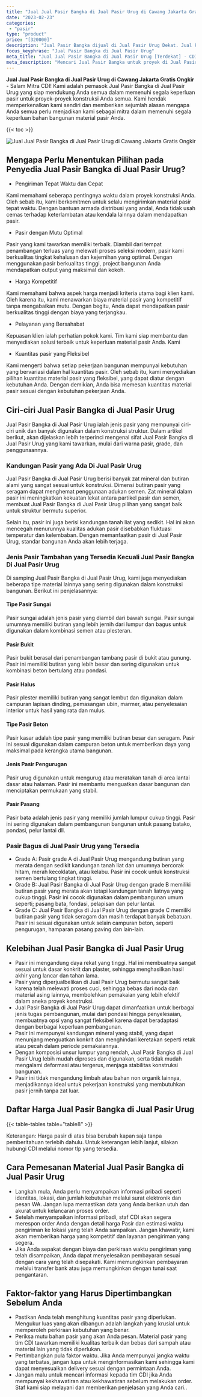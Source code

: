 ```yaml
---
title: "Jual Jual Pasir Bangka di Jual Pasir Urug di Cawang Jakarta Gratis Ongkir"
date: "2023-02-23"
categories:
 - "pasir"
type: "product"
price: "[320000]"
description: "Jual Pasir Bangka dijual di Jual Pasir Urug Dekat. Jual Pasir Bangka ini sering digunakan dalam proyek konstruksi sebagai bahan campuran yang berkualitas dan halus. Kontak kami untuk mendapatkan informasi lebih lanjut."
focus_keyphrase: "Jual Pasir Bangka di Jual Pasir Urug"
meta_title: "Jual Jual Pasir Bangka di Jual Pasir Urug [Terdekat] - CDI"
meta_description: "Mencari Jual Pasir Bangka untuk proyek di Jual Pasir Urug? Kami memiliki Jual Pasir Bangka berkualitas untuk bahan campuran. Raih penawaran terbaik sekarang."
---
```


**Jual Jual Pasir Bangka di Jual Pasir Urug di Cawang Jakarta Gratis Ongkir** - Salam Mitra CDI! Kami adalah pemasok Jual Pasir Bangka di Jual Pasir Urug yang siap mendukung Anda semua dalam memenuhi segala keperluan pasir untuk proyek-proyek konstruksi Anda semua. Kami hendak memperkenalkan kami sendiri dan memberikan sejumlah alasan mengapa Anda semua perlu menjadikan kami sebagai mitra dalam memenuhi segala keperluan bahan bangunan material pasir Anda.

{{< toc >}}

![Jual Jual Pasir Bangka di Jual Pasir Urug di Cawang Jakarta Gratis Ongkir](/images/pasir/pasir-bangunan-27.jpg)

## Mengapa Perlu Menentukan Pilihan pada Penyedia Jual Pasir Bangka di Jual Pasir Urug?

*   Pengiriman Tepat Waktu dan Cepat

Kami memahami seberapa pentingnya waktu dalam proyek konstruksi Anda. Oleh sebab itu, kami berkomitmen untuk selalu mengirimkan material pasir tepat waktu. Dengan bantuan armada distribusi yang andal, Anda tidak usah cemas terhadap keterlambatan atau kendala lainnya dalam mendapatkan pasir.
*   Pasir dengan Mutu Optimal

Pasir yang kami tawarkan memiliki terbaik. Diambil dari tempat penambangan terluas yang melewati proses seleksi modern, pasir kami berkualitas tingkat kehalusan dan kejernihan yang optimal. Dengan menggunakan pasir berkualitas tinggi, project bangunan Anda mendapatkan output yang maksimal dan kokoh.
*   Harga Kompetitif

Kami memahami bahwa aspek harga menjadi kriteria utama bagi klien kami. Oleh karena itu, kami menawarkan biaya material pasir yang kompetitif tanpa mengabaikan mutu. Dengan begitu, Anda dapat mendapatkan pasir berkualitas tinggi dengan biaya yang terjangkau.
*   Pelayanan yang Bersahabat

Kepuasan klien ialah perhatian pokok kami. Tim kami siap membantu dan menyediakan solusi terbaik untuk keperluan material pasir Anda. Kami

*   Kuantitas pasir yang Fleksibel

Kami mengerti bahwa setiap pekerjaan bangunan mempunyai kebutuhan yang bervariasi dalam hal kuantitas pasir. Oleh sebab itu, kami menyediakan pilihan kuantitas material pasir yang fleksibel, yang dapat diatur dengan kebutuhan Anda. Dengan demikian, Anda bisa memesan kuantitas material pasir sesuai dengan kebutuhan pekerjaan Anda.

## Ciri-ciri Jual Pasir Bangka di Jual Pasir Urug

Jual Pasir Bangka di Jual Pasir Urug ialah jenis pasir yang mempunyai ciri-ciri unik dan banyak digunakan dalam konstruksi struktur. Dalam artikel berikut, akan dijelaskan lebih terperinci mengenai sifat Jual Pasir Bangka di Jual Pasir Urug yang kami tawarkan, mulai dari warna pasir, grade, dan penggunaannya.

### Kandungan Pasir yang Ada Di Jual Pasir Urug

Jual Pasir Bangka di Jual Pasir Urug berisi banyak zat mineral dan butiran alami yang sangat sesuai untuk konstruksi. Dimensi butiran pasir yang seragam dapat menghemat penggunaan adukan semen. Zat mineral dalam pasir ini meningkatkan kekuatan lekat antara partikel pasir dan semen, membuat Jual Pasir Bangka di Jual Pasir Urug pilihan yang sangat baik untuk struktur bermutu superior.

Selain itu, pasir ini juga berisi kandungan tanah liat yang sedikit. Hal ini akan mencegah menurunnya kualitas adukan pasir disebabkan fluktuasi temperatur dan kelembaban. Dengan memanfaatkan pasir di Jual Pasir Urug, standar bangunan Anda akan lebih terjaga.

### Jenis Pasir Tambahan yang Tersedia Kecuali Jual Pasir Bangka Di Jual Pasir Urug

Di samping Jual Pasir Bangka di Jual Pasir Urug, kami juga menyediakan beberapa tipe material lainnya yang sering digunakan dalam konstruksi bangunan. Berikut ini penjelasannya:

#### Tipe Pasir Sungai

Pasir sungai adalah jenis pasir yang diambil dari bawah sungai. Pasir sungai umumnya memiliki butiran yang lebih jernih dari lumpur dan bagus untuk digunakan dalam kombinasi semen atau plesteran.

#### Pasir Bukit

Pasir bukit berasal dari penambangan tambang pasir di bukit atau gunung. Pasir ini memiliki butiran yang lebih besar dan sering digunakan untuk kombinasi beton bertulang atau pondasi.

#### Pasir Halus

Pasir plester memiliki butiran yang sangat lembut dan digunakan dalam campuran lapisan dinding, pemasangan ubin, marmer, atau penyelesaian interior untuk hasil yang rata dan mulus.

#### Tipe Pasir Beton

Pasir kasar adalah tipe pasir yang memiliki butiran besar dan seragam. Pasir ini sesuai digunakan dalam campuran beton untuk memberikan daya yang maksimal pada kerangka utama bangunan.

#### Jenis Pasir Pengurugan

Pasir urug digunakan untuk mengurug atau meratakan tanah di area lantai dasar atau halaman. Pasir ini membantu menguatkan dasar bangunan dan menciptakan permukaan yang stabil.

#### Pasir Pasang

Pasir bata adalah jenis pasir yang memiliki jumlah lumpur cukup tinggi. Pasir ini sering digunakan dalam pembangunan bangunan untuk pasang batako, pondasi, pelur lantai dll.

### Pasir Bagus di Jual Pasir Urug yang Tersedia

*   Grade A: Pasir grade A di Jual Pasir Urug mengandung butiran yang merata dengan sedikit kandungan tanah liat dan umumnya bercorak hitam, merah kecoklatan, atau kelabu. Pasir ini cocok untuk konstruksi semen bertulang tingkat tinggi.
*   Grade B: Jual Pasir Bangka di Jual Pasir Urug dengan grade B memiliki butiran pasir yang merata akan tetapi kandungan tanah liatnya yang cukup tinggi. Pasir ini cocok digunakan dalam pembangunan umum seperti; pasang bata, fondasi, pelapisan dan pelur lantai.
*   Grade C: Jual Pasir Bangka di Jual Pasir Urug dengan grade C memiliki butiran pasir yang tidak seragam dan masih terdapat banyak bebatuan. Pasir ini sesuai digunakan untuk selain campuran beton, seperti pengurugan, hamparan pasang paving dan lain-lain.

## Kelebihan Jual Pasir Bangka di Jual Pasir Urug

*   Pasir ini mengandung daya rekat yang tinggi. Hal ini membuatnya sangat sesuai untuk dasar konkrit dan plaster, sehingga menghasilkan hasil akhir yang lancar dan tahan lama.
*   Pasir yang diperjualbelikan di Jual Pasir Urug bermutu sangat baik karena telah melewati proses cuci, sehingga bebas dari noda dan material asing lainnya, membolehkan pemakaian yang lebih efektif dalam aneka proyek konstruksi.
*   Jual Pasir Bangka di Jual Pasir Urug dapat dimanfaatkan untuk berbagai jenis tugas pembangunan, mulai dari pondasi hingga penyelesaian, membuatnya opsi yang sangat fleksibel karena dapat beradaptasi dengan berbagai keperluan pembangunan.
*   Pasir ini mempunyai kandungan mineral yang stabil, yang dapat menunjang menguatkan konkrit dan menghindari keretakan seperti retak atau pecah dalam periode pemakaiannya.
*   Dengan komposisi unsur lumpur yang rendah, Jual Pasir Bangka di Jual Pasir Urug lebih mudah diproses dan digunakan, serta tidak mudah mengalami deformasi atau tergerus, menjaga stabilitas konstruksi bangunan.
*   Pasir ini tidak mengandung limbah atau bahan non organik lainnya, menjadikannya ideal untuk pekerjaan konstruksi yang membutuhkan pasir jernih tanpa zat luar.

## Daftar Harga Jual Pasir Bangka di Jual Pasir Urug

{{< table-tables table="table8" >}}

Keterangan: Harga pasir di atas bisa berubah kapan saja tanpa pemberitahuan terlebih dahulu. Untuk keterangan lebih lanjut, silakan hubungi CDI melalui nomor tlp yang tersedia.

## Cara Pemesanan Material Jual Pasir Bangka di Jual Pasir Urug

*   Langkah mula, Anda perlu menyampaikan informasi pribadi seperti identitas, lokasi, dan jumlah kebutuhan melalui surat elektronik dan pesan WA. Jangan lupa memastikan data yang Anda berikan utuh dan akurat untuk kelancaran proses order.
*   Setelah menyampaikan informasi pribadi, staf CDI akan segera merespon order Anda dengan detail harga Pasir dan estimasi waktu pengiriman ke lokasi yang telah Anda sampaikan. Jangan khawatir, kami akan memberikan harga yang kompetitif dan layanan pengiriman yang segera.
*   Jika Anda sepakat dengan biaya dan perkiraan waktu pengiriman yang telah disampaikan, Anda dapat menyelesaikan pembayaran sesuai dengan cara yang telah disepakati. Kami memungkinkan pembayaran melalui transfer bank atau juga memungkinkan dengan tunai saat pengantaran.

## Faktor-faktor yang Harus Dipertimbangkan Sebelum Anda

*   Pastikan Anda telah menghitung kuantitas pasir yang diperlukan. Mengukur luas yang akan dibangun adalah langkah yang krusial untuk memperoleh perkiraan kebutuhan yang benar.
*   Periksa mutu bahan pasir yang akan Anda pesan. Material pasir yang tim CDI tawarkan memiliki kualitas terbaik dan bebas dari sampah atau material lain yang tidak diperlukan.
*   Pertimbangkan pula faktor waktu. Jika Anda mempunyai jangka waktu yang terbatas, jangan lupa untuk menginformasikan kami sehingga kami dapat menyesuaikan delivery sesuai dengan permintaan Anda.
*   Jangan malu untuk mencari informasi kepada tim CDI jika Anda mempunyai kekhawatiran atau kekhawatiran sebelum melakukan order. Staf kami siap melayani dan memberikan penjelasan yang Anda cari..